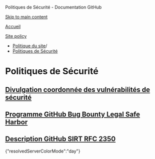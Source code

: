 Politiques de Sécurité - Documentation GitHub

[Skip to main content](#main-content)

[Accueil](/fr)

[Site policy](/fr/site-policy)

* [Politique du site](/fr/site-policy)/
* [Politiques de Sécurité](/fr/site-policy/security-policies)

Politiques de Sécurité
==========

[Divulgation coordonnée des vulnérabilités de sécurité](/fr/site-policy/security-policies/coordinated-disclosure-of-security-vulnerabilities)
----------

[Programme GitHub Bug Bounty Legal Safe Harbor](/fr/site-policy/security-policies/github-bug-bounty-program-legal-safe-harbor)
----------

[Description GitHub SIRT RFC 2350](/fr/site-policy/security-policies/github-sirt-description-rfc-2350)
----------

{"resolvedServerColorMode":"day"}
